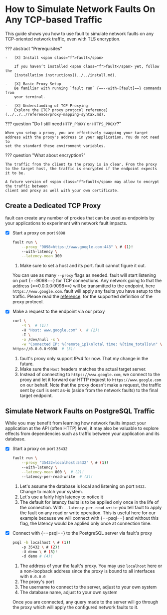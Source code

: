 # How to Simulate Network Faults On Any TCP-based Traffic

This guide shows you how to use <span class="f">fault</span> to simulate network faults on any
TCP-oriented network traffic, even with TLS encryption.

??? abstract "Prerequisites"

    -   [X] Install <span class="f">fault</span>

        If you haven’t installed <span class="f">fault</span> yet, follow the
        [installation instructions](../../install.md).

    -   [X] Basic Proxy Setup
        Be familiar with running `fault run` {==--with-[fault]==} commands from
        your terminal.

    -   [X] Understanding of TCP Proxying
        Explore the [TCP proxy protocol reference](../../../reference/proxy-mapping-syntax.md).


??? question "Do I still need `HTTP_PROXY` or `HTTPS_PROXY`?"

    When you setup a proxy, you are effectively swapping your target
    address with the proxy's address in your application. You do not need to
    set the standard these environment variables.

??? question "What about encryption?"

    The traffic from the client to the proxy is in clear. From the proxy
    to the target host, the traffic is encrypted if the endpoint expects
    it to be.

    A future version of <span class="f">fault</span> may allow to encrypt the traffic between
    client and proxy as well with your own certificate.


## Create a Dedicated TCP Proxy

<span class="f">fault</span> can create any number of proxies that can be used as endpoints by
your applications to experiment with network fault impacts.

-   [X] Start a proxy on port `9098`

    ```bash
    fault run \
        --proxy "9098=https://www.google.com:443" \ # (1)!
        --with-latency \
        --latency-mean 300
    ```

    1. Make sure to set a host and its port. fault cannot figure it out.

    You can use as many `--proxy` flags as needed. <span class="f">fault</span> will start
    listening on port {==9098==} for TCP connections. Any network going to that
    the address {==0.0.0.0:9098==} will be transmitted to the endpoint, here
    `https://www.google.com`. <span class="f">fault</span> will apply any faults you have setup to the
    traffic. Please read the
    [reference](../../../reference/proxy-mapping-syntax.md#grammar). for the supported
    definition of the proxy protocol.

-   [X] Make a request to the endpoint via our proxy

    ```bash
    curl \
        -4 \  # (1)!
        -H "Host: www.google.com" \  # (2)!
        -I \
        -o /dev/null -s \
        -w "Connected IP: %{remote_ip}\nTotal time: %{time_total}s\n" \ 
    https://0.0.0.0:9098  # (3)!
    ```

    1. fault's proxy only support IPv4 for now. That my change in the future.
    2. Make sure the `Host` headers matches the actual target server.
    3. Instead of connecting to `https://www.google.com`, we connect to the
       proxy and let it forward our HTTP request to `https://www.google.com`
       on our behalf.
       Note that the proxy doesn't make a request, the traffic sent by curl is
       sent as-is (aside from the network faults) to the final target endpoint.

## Simulate Network Faults on PostgreSQL Traffic

While you may benefit from learning how network faults impact your application
at the API (often HTTP) level, it may also be valuable to explore effects from
dependencies such as traffic between your application and its database.

-   [X] Start a proxy on port `35432`

    ```bash
    fault run \
        --proxy "35432=localhost:5432" \ # (1)!
        --with-latency \
        --latency-mean 800 \  # (2)!
        --latency-per-read-write  # (3)!
    ```

    1. Let's assume the database is local and listening on port `5432`.
       Change to match your system.
    2. Let's use a fairly high latency to notice it
    3. The default for latency faults is to be applied only once in the
       life of the connection. With `--latency-per-read-write` you tell <span class="f">fault</span>
       to apply the fault on any read or write operation. This is useful
       here for our example because we will connect with {==psql==} and without
       this flag, the latency would be applied only once at connection time.

-   [X] Connect with {==psql==} to the PostgreSQL server via <span class="f">fault</span>'s proxy

    ```bash
    psql -h localhost \ # (1)!
        -p 35432 \ # (2)!
        -U demo \ # (3)!
        -d demo # (4)!
    ```

    1. The address of your the <span class="f">fault</span>'s proxy. You may use `localhost` here or
       a non-loopback address since the proxy is bound to all interfaces with
       `0.0.0.0`
    2. The proxy's port
    3. The username to connect to the server, adjust to your own system
    4. The database name, adjust to your own system

    Once you are connected, any query made to the server will go through the
    proxy which will apply the configured network faults to it.

